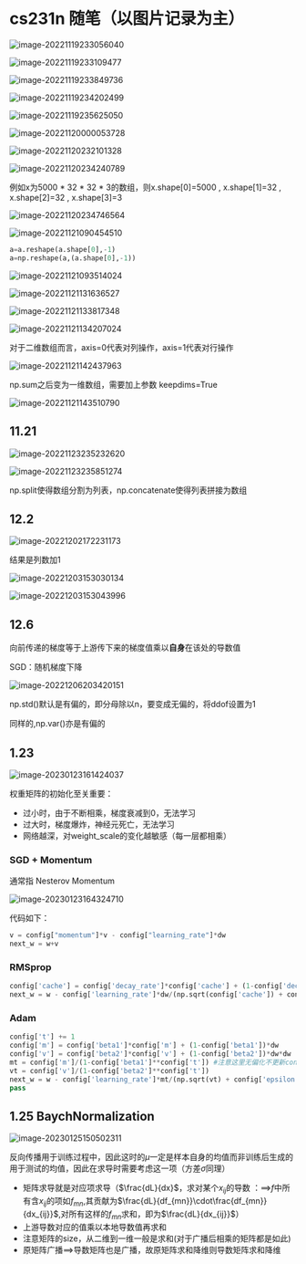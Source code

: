 # cs231n  随笔（以图片记录为主）

![image-20221119233056040](C:\Users\HP\AppData\Roaming\Typora\typora-user-images\image-20221119233056040.png)

![image-20221119233109477](C:\Users\HP\AppData\Roaming\Typora\typora-user-images\image-20221119233109477.png)

![image-20221119233849736](C:\Users\HP\AppData\Roaming\Typora\typora-user-images\image-20221119233849736.png)

![image-20221119234202499](C:\Users\HP\AppData\Roaming\Typora\typora-user-images\image-20221119234202499.png)

![image-20221119235625050](C:\Users\HP\AppData\Roaming\Typora\typora-user-images\image-20221119235625050.png)

![image-20221120000053728](C:\Users\HP\AppData\Roaming\Typora\typora-user-images\image-20221120000053728.png)

![image-20221120232101328](C:\Users\HP\AppData\Roaming\Typora\typora-user-images\image-20221120232101328.png)

![image-20221120234240789](C:\Users\HP\AppData\Roaming\Typora\typora-user-images\image-20221120234240789.png)

例如x为5000 * 32 * 32 * 3的数组，则x.shape[0]=5000 , x.shape[1]=32 , x.shape[2]=32 , x.shape[3]=3

![image-20221120234746564](C:\Users\HP\AppData\Roaming\Typora\typora-user-images\image-20221120234746564.png)

![image-20221121090454510](C:\Users\HP\AppData\Roaming\Typora\typora-user-images\image-20221121090454510.png)

```python
a=a.reshape(a.shape[0],-1)
a=np.reshape(a,(a.shape[0],-1))
```

![image-20221121093514024](C:\Users\HP\AppData\Roaming\Typora\typora-user-images\image-20221121093514024.png)

![image-20221121131636527](C:\Users\HP\AppData\Roaming\Typora\typora-user-images\image-20221121131636527.png)

![image-20221121133817348](C:\Users\HP\AppData\Roaming\Typora\typora-user-images\image-20221121133817348.png)

![image-20221121134207024](C:\Users\HP\AppData\Roaming\Typora\typora-user-images\image-20221121134207024.png)

对于二维数组而言，axis=0代表对列操作，axis=1代表对行操作

![image-20221121142437963](C:\Users\HP\AppData\Roaming\Typora\typora-user-images\image-20221121142437963.png)

np.sum之后变为一维数组，需要加上参数 keepdims=True

![image-20221121143510790](C:\Users\HP\AppData\Roaming\Typora\typora-user-images\image-20221121143510790.png)

## 11.21

![image-20221123235232620](C:\Users\HP\AppData\Roaming\Typora\typora-user-images\image-20221123235232620.png)

![image-20221123235851274](C:\Users\HP\AppData\Roaming\Typora\typora-user-images\image-20221123235851274.png)

np.split使得数组分割为列表，np.concatenate使得列表拼接为数组

## 12.2

![image-20221202172231173](C:\Users\HP\AppData\Roaming\Typora\typora-user-images\image-20221202172231173.png)

结果是列数加1

![image-20221203153030134](C:\Users\HP\AppData\Roaming\Typora\typora-user-images\image-20221203153030134.png)

![image-20221203153043996](C:\Users\HP\AppData\Roaming\Typora\typora-user-images\image-20221203153043996.png)

## 12.6

向前传递的梯度等于上游传下来的梯度值乘以**自身**在该处的导数值

SGD：随机梯度下降

![image-20221206203420151](C:\Users\HP\AppData\Roaming\Typora\typora-user-images\image-20221206203420151.png)

np.std()默认是有偏的，即分母除以n，要变成无偏的，将ddof设置为1

同样的,np.var()亦是有偏的

## 1.23

![image-20230123161424037](C:\Users\HP\AppData\Roaming\Typora\typora-user-images\image-20230123161424037.png)

权重矩阵的初始化至关重要：

- 过小时，由于不断相乘，梯度衰减到0，无法学习
- 过大时，梯度爆炸，神经元死亡，无法学习
- 网络越深，对weight_scale的变化越敏感（每一层都相乘）



### SGD + Momentum

通常指 Nesterov Momentum

![image-20230123164324710](C:\Users\HP\AppData\Roaming\Typora\typora-user-images\image-20230123164324710.png)

 代码如下：

```python
v = config["momentum"]*v - config["learning_rate"]*dw
next_w = w+v
```



### RMSprop

```python
config['cache'] = config['decay_rate']*config['cache'] + (1-config['decay_rate'])*dw*dw
next_w = w - config['learning_rate']*dw/(np.sqrt(config['cache']) + config['epsilon'])
```



### Adam

```python
config['t'] += 1
config['m'] = config['beta1']*config['m'] + (1-config['beta1'])*dw
config['v'] = config['beta2']*config['v'] + (1-config['beta2'])*dw*dw
mt = config['m']/(1-config['beta1']**config['t']) #注意这里无偏化不更新config['m']
vt = config['v']/(1-config['beta2']**config['t'])
next_w = w - config['learning_rate']*mt/(np.sqrt(vt) + config['epsilon'])
pass
```



## 1.25  BaychNormalization

![image-20230125150502311](C:\Users\HP\AppData\Roaming\Typora\typora-user-images\image-20230125150502311.png)

反向传播用于训练过程中，因此这时的$\mu$一定是样本自身的均值而非训练后生成的用于测试的均值，因此在求导时需要考虑这一项（方差$\sigma$同理）

- 矩阵求导就是对应项求导（$\frac{dL}{dx}$，求对某个$x_{ij}$的导数 ：==>$f$中所有含$x_{ij}$的项如$f_{mn}$,其贡献为$\frac{dL}{df_{mn}}\cdot\frac{df_{mn}}{dx_{ij}}$,对所有这样的$f_{mn}$求和，即为$\frac{dL}{dx_{ij}}$）
- 上游导数对应的值乘以本地导数值再求和
- 注意矩阵的size，从二维到一维一般是求和(对于广播后相乘的矩阵都是如此)
- 原矩阵广播==>导数矩阵也是广播，故原矩阵求和降维则导数矩阵求和降维

